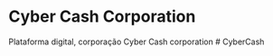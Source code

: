 # Cyber Cash Corporation
 Plataforma digital, corporação Cyber Cash corporation 
#   C y b e r C a s h  
 